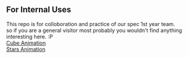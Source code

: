 ## For Internal Uses
 This repo is for colloboration and practice of our spec 1st year team.  
 so if you are a general visitor most probably you wouldn't find anything interesting here. :P  
<a href='https://lkiTHakur.github.io/effects/cube'>Cube Animation</a>  
<a href='https://lkiTHakur.github.io/effects/star'>Stars Animation</a>
